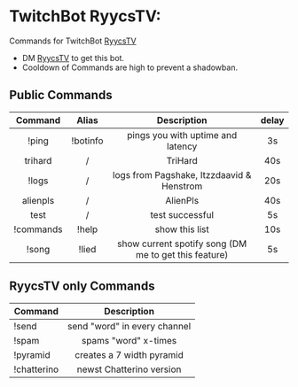 # TwitchBot RyycsTV:

Commands for TwitchBot [RyycsTV](https://www.twitch.tv/ryycstv)

* DM [RyycsTV](https://www.twitch.tv/ryycstv) to get this bot.
* Cooldown of Commands are high to prevent a shadowban.

## Public Commands

| Command  | Alias  | Description  | delay |
|:-----------:|:-----------:|:------------:|:------:|
|!ping     |!botinfo     |pings you with uptime and latency |3s     |
|trihard   |/      |TriHard      |40s    |
|!logs     |/      |logs from Pagshake, Itzzdaavid & Henstrom |20s     |
|alienpls  |/      |AlienPls     |40s    |
|test      |/      |test successful|5s   |
|!commands |!help  |show this list|10s   |
|!song     |!lied  |show current spotify song (DM me to get this feature)|5s   |

## RyycsTV only Commands

| Command | Description |
|----------|:-----------:|
|!send |send "word" in every channel  |
|!spam |spams "word" x-times  |
|!pyramid       |creates a 7 width <emote> pyramid  |
|!chatterino |newst Chatterino version  |
